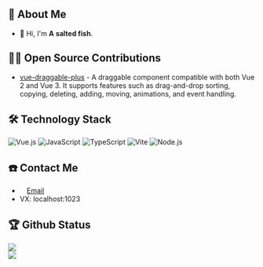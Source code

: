 ## 🤺 About Me

- 👋 Hi, I'm **A salted fish**.

## 🤾‍♂️ Open Source Contributions

- [vue-draggable-plus](https://github.com/Alfred-Skyblue/vue-draggable-plus) - A draggable component compatible with both Vue 2 and Vue 3. It supports features such as drag-and-drop sorting, copying, deleting, adding, moving, animations, and event handling.

## 🛠 Technology Stack

![Vue.js](https://img.shields.io/badge/Vue.js-4FC08D?logo=vuedotjs&logoColor=fff&style=flat)
![JavaScript](https://img.shields.io/badge/JavaScript-092E20?logo=javascript&logoColor=fff&style=flat)
![TypeScript](https://img.shields.io/badge/TypeScript-F7DF1E?logo=typescript&logoColor=000&style=flat)
![Vite](https://img.shields.io/badge/Vite-4FC08D?logo=vite&logoColor=fff&style=flat)
![Node.js](https://img.shields.io/badge/Node.js-61DAFB?logo=nodedotjs&logoColor=000&style=flat)

## ☎️ Contact Me

- <img height="10" src="https://api.iconify.design/fxemoji:email.svg"> [Email](mailto:wjp_github@163.com)
- VX: localhost:1023

## 🏆 Github Status

<img src="https://github-readme-stats.vercel.app/api/top-langs/?username=SeaAster&theme=transparent&layout=compact">

<div style="display: flex; justify-content: space-between; align-items: flex-start;">
  <img src="https://github-readme-stats.vercel.app/api?username=SeaAster">